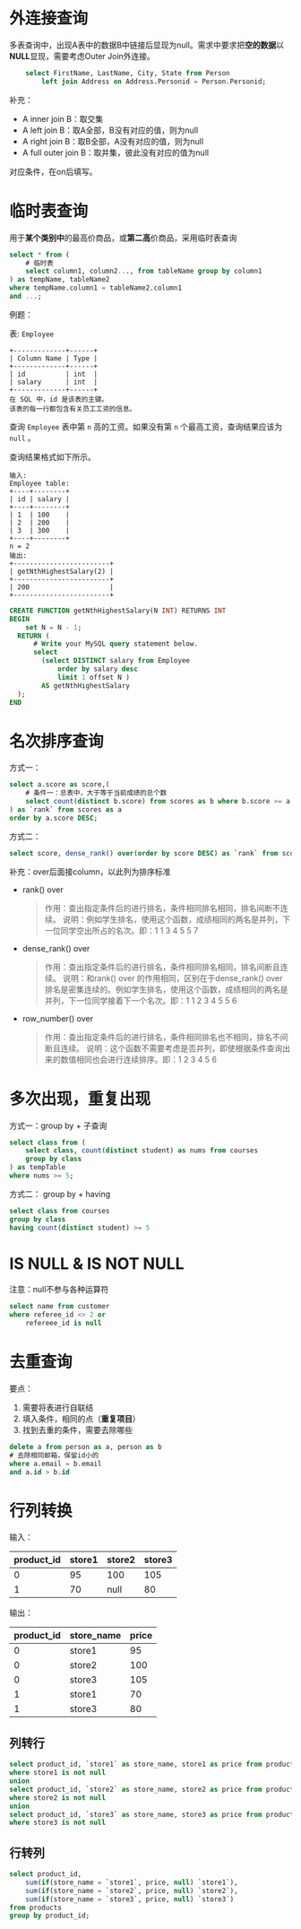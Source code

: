 # 外连接查询

多表查询中，出现A表中的数据B中链接后显现为null。需求中要求把**空的数据**以**NULL**显现，需要考虑Outer Join外连接。

```sql
	select FirstName, LastName, City, State from Person
		left join Address on Address.Personid = Person.Personid;
```

补充：

* A inner join B：取交集
* A left join B：取A全部，B没有对应的值，则为null
* A right join B：取B全部，A没有对应的值，则为null
* A full outer join B：取并集，彼此没有对应的值为null

对应条件，在on后填写。

# 临时表查询

用于**某个类别中**的最高价商品，或**第二高**价商品，采用临时表查询

```sql
select * from (
    # 临时表
    select column1, column2..., from tableName group by column1
) as tempName, tableName2
where tempName.column1 = tableName2.column1
and ...;
```

例题：

表: `Employee`

```
+-------------+------+
| Column Name | Type |
+-------------+------+
| id          | int  |
| salary      | int  |
+-------------+------+
在 SQL 中，id 是该表的主键。
该表的每一行都包含有关员工工资的信息。
```

查询 `Employee` 表中第 `n` 高的工资。如果没有第 `n` 个最高工资，查询结果应该为 `null` 。

查询结果格式如下所示。

```
输入: 
Employee table:
+----+--------+
| id | salary |
+----+--------+
| 1  | 100    |
| 2  | 200    |
| 3  | 300    |
+----+--------+
n = 2
输出: 
+------------------------+
| getNthHighestSalary(2) |
+------------------------+
| 200                    |
+------------------------+
```

```sql
CREATE FUNCTION getNthHighestSalary(N INT) RETURNS INT
BEGIN
    set N = N - 1;
  RETURN (
      # Write your MySQL query statement below.
      select 
        (select DISTINCT salary from Employee
            order by salary desc
            limit 1 offset N )
        AS getNthHighestSalary     
  );
END
```

# 名次排序查询

方式一：

```sql
select a.score as score,(
    # 条件一：总表中，大于等于当前成绩的总个数
    select count(distinct b.score) from scores as b where b.score >= a.score
) as `rank` from scores as a
order by a.score DESC;
```

方式二：

```sql
select score, dense_rank() over(order by score DESC) as `rank` from scores;
```

补充：over后面接column，以此列为排序标准

* rank() over

  >作用：查出指定条件后的进行排名，条件相同排名相同，排名间断不连续。
  >说明：例如学生排名，使用这个函数，成绩相同的两名是并列，下一位同学空出所占的名次。即：1 1 3 4 5 5 7

* dense_rank() over

  > 作用：查出指定条件后的进行排名，条件相同排名相同，排名间断且连续。
  > 说明：和rank() over 的作用相同，区别在于dense_rank() over 排名是密集连续的。例如学生排名，使用这个函数，成绩相同的两名是并列，下一位同学接着下一个名次。即：1 1 2 3 4 5 5 6

* row_number() over

  > 作用：查出指定条件后的进行排名，条件相同排名也不相同，排名不间断且连续。
  > 说明：这个函数不需要考虑是否并列，即使根据条件查询出来的数值相同也会进行连续排序。即：1 2 3 4 5 6

# 多次出现，重复出现

方式一：group by + 子查询

```sql
select class from (
    select class, count(distinct student) as nums from courses
    group by class
) as tempTable
where nums >= 5;
```

方式二： group by + having

```sql
select class from courses 
group by class
having count(distinct student) >= 5
```

# IS NULL & IS NOT NULL

注意：null不参与各种运算符

```sql
select name from customer
where referee_id <> 2 or
	refereee_id is null
```

# 去重查询

要点：

1. 需要将表进行自联结
2. 填入条件，相同的点（**重复项目**）
3. 找到去重的条件，需要去除哪些

```sql
delete a from person as a, person as b
# 去除相同邮箱，保留id小的
where a.email = b.email
and a.id > b.id
```

# 行列转换

输入：

| product_id | store1 | store2 | store3 |
| ---------- | ------ | ------ | ------ |
| 0          | 95     | 100    | 105    |
| 1          | 70     | null   | 80     |

输出：

| product_id | store_name | price |
| ---------- | ---------- | ----- |
| 0          | store1     | 95    |
| 0          | store2     | 100   |
| 0          | store3     | 105   |
| 1          | store1     | 70    |
| 1          | store3     | 80    |

## 列转行

```sql
select product_id, `store1` as store_name, store1 as price from products
where store1 is not null
union
select product_id, `store2` as store_name, store2 as price from products
where store2 is not null
union
select product_id, `store3` as store_name, store3 as price from products
where store3 is not null
```

## 行转列

```sql
select product_id,
	sum(if(store_name = `store1`, price, null) `store1`),
	sum(if(store_name = `store2`, price, null) `store2`),
	sum(if(store_name = `store3`, price, null) `store3`)
from products
group by product_id;
```

